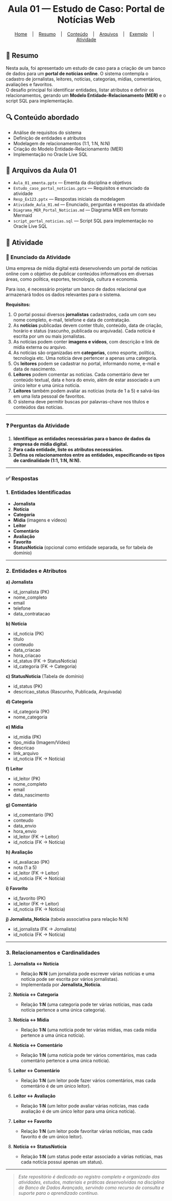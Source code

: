 <h1 align="center">Aula 01 — Estudo de Caso: Portal de Notícias Web</h1>

<p align="center">
  <a href="https://github.com/https-shini/bd-avancado" >Home</a>
  &nbsp;&nbsp;&nbsp;|&nbsp;&nbsp;&nbsp;
  <a href="#-resumo">Resumo</a>
  &nbsp;&nbsp;&nbsp;|&nbsp;&nbsp;&nbsp;
  <a href="#-conteúdo-abordado">Conteúdo</a>
    &nbsp;&nbsp;&nbsp;|&nbsp;&nbsp;&nbsp;
  <a href="#-arquivos-da-aula-01">Arquivos</a>
    &nbsp;&nbsp;&nbsp;|&nbsp;&nbsp;&nbsp;
  <a href="#-arquivos-da-aula-01">Exemplo</a>
      &nbsp;&nbsp;&nbsp;|&nbsp;&nbsp;&nbsp;
  <a href="#-atividade">Atividade</a>
</p>

## 📜 Resumo  
Nesta aula, foi apresentado um estudo de caso para a criação de um banco de dados para um **portal de notícias online**. O sistema contempla o cadastro de jornalistas, leitores, notícias, categorias, mídias, comentários, avaliações e favoritos.  
O desafio principal foi identificar entidades, listar atributos e definir os relacionamentos, gerando um **Modelo Entidade-Relacionamento (MER)** e o script SQL para implementação.

## 🔍 Conteúdo abordado  
- Análise de requisitos do sistema  
- Definição de entidades e atributos  
- Modelagem de relacionamentos (1:1, 1:N, N:N)  
- Criação do Modelo Entidade-Relacionamento (MER)  
- Implementação no Oracle Live SQL

## 📎 Arquivos da Aula 01  
- `Aula_01_ementa.pptx` — Ementa da disciplina e objetivos  
- `Estudo_caso_portal_noticias.pptx` — Requisitos e enunciado da atividade  
- `Resp_Ex123.pptx` — Respostas iniciais da modelagem  
- `Atividade_Aula_01.md` — Enunciado, perguntas e respostas da atividade  
- `Diagrama_MER_Portal_Noticias.md` — Diagrama MER em formato Mermaid  
- `script_portal_noticias.sql` — Script SQL para implementação no Oracle Live SQL

## 📎 Atividade

### 📜 Enunciado da Atividade

Uma empresa de mídia digital está desenvolvendo um portal de notícias online com o objetivo de publicar conteúdos informativos em diversas áreas, como política, esportes, tecnologia, cultura e economia.

Para isso, é necessário projetar um banco de dados relacional que armazenará todos os dados relevantes para o sistema.

**Requisitos:**

1. O portal possui diversos **jornalistas** cadastrados, cada um com seu nome completo, e-mail, telefone e data de contratação.  
2. As **notícias** publicadas devem conter título, conteúdo, data de criação, horário e status (rascunho, publicada ou arquivada). Cada notícia é escrita por um ou mais jornalistas.  
3. As notícias podem conter **imagens e vídeos**, com descrição e link de mídia externa ou arquivo.  
4. As notícias são organizadas em **categorias**, como esporte, política, tecnologia etc. Uma notícia deve pertencer a apenas uma categoria.  
5. Os **leitores** podem se cadastrar no portal, informando nome, e-mail e data de nascimento.  
6. **Leitores** podem comentar as notícias. Cada comentário deve ter conteúdo textual, data e hora do envio, além de estar associado a um único leitor e uma única notícia.  
7. **Leitores** também podem avaliar as notícias (nota de 1 a 5) e salvá-las em uma lista pessoal de favoritos.  
8. O sistema deve permitir buscas por palavras-chave nos títulos e conteúdos das notícias.

---

### ❓ Perguntas da Atividade

1. **Identifique as entidades necessárias para o banco de dados da empresa de mídia digital.**  
2. **Para cada entidade, liste os atributos necessários.**  
3. **Defina os relacionamentos entre as entidades, especificando os tipos de cardinalidade (1:1, 1:N, N:N).**

---

### ✅ Respostas

### 1. Entidades Identificadas

- **Jornalista**
- **Notícia**
- **Categoria**
- **Mídia** (imagens e vídeos)
- **Leitor**
- **Comentário**
- **Avaliação**
- **Favorito**
- **StatusNoticia** (opcional como entidade separada, se for tabela de domínio)

---

### 2. Entidades e Atributos

**a) Jornalista**  
- id_jornalista (PK)  
- nome_completo  
- email  
- telefone  
- data_contratacao  

**b) Notícia**  
- id_noticia (PK)  
- titulo  
- conteudo  
- data_criacao  
- hora_criacao  
- id_status (FK → StatusNoticia)  
- id_categoria (FK → Categoria)  

**c) StatusNoticia** (Tabela de domínio)  
- id_status (PK)  
- descricao_status (Rascunho, Publicada, Arquivada)  

**d) Categoria**  
- id_categoria (PK)  
- nome_categoria  

**e) Mídia**  
- id_midia (PK)  
- tipo_midia (Imagem/Vídeo)  
- descricao  
- link_arquivo  
- id_noticia (FK → Notícia)  

**f) Leitor**  
- id_leitor (PK)  
- nome_completo  
- email  
- data_nascimento  

**g) Comentário**  
- id_comentario (PK)  
- conteudo  
- data_envio  
- hora_envio  
- id_leitor (FK → Leitor)  
- id_noticia (FK → Notícia)  

**h) Avaliação**  
- id_avaliacao (PK)  
- nota (1 a 5)  
- id_leitor (FK → Leitor)  
- id_noticia (FK → Notícia)  

**i) Favorito**  
- id_favorito (PK)  
- id_leitor (FK → Leitor)  
- id_noticia (FK → Notícia)  

**j) Jornalista_Noticia** (tabela associativa para relação N:N)  
- id_jornalista (FK → Jornalista)  
- id_noticia (FK → Notícia)  



---

### 3. Relacionamentos e Cardinalidades

1. **Jornalista ↔ Notícia**  
   - Relação **N:N** (um jornalista pode escrever várias notícias e uma notícia pode ser escrita por vários jornalistas).  
   - Implementada por **Jornalista_Noticia**.

2. **Notícia ↔ Categoria**  
   - Relação **1:N** (uma categoria pode ter várias notícias, mas cada notícia pertence a uma única categoria).

3. **Notícia ↔ Mídia**  
   - Relação **1:N** (uma notícia pode ter várias mídias, mas cada mídia pertence a uma única notícia).

4. **Notícia ↔ Comentário**  
   - Relação **1:N** (uma notícia pode ter vários comentários, mas cada comentário pertence a uma única notícia).

5. **Leitor ↔ Comentário**  
   - Relação **1:N** (um leitor pode fazer vários comentários, mas cada comentário é de um único leitor).

6. **Leitor ↔ Avaliação**  
   - Relação **1:N** (um leitor pode avaliar várias notícias, mas cada avaliação é de um único leitor para uma única notícia).

7. **Leitor ↔ Favorito**  
   - Relação **1:N** (um leitor pode favoritar várias notícias, mas cada favorito é de um único leitor).

8. **Notícia ↔ StatusNoticia**  
   - Relação **1:N** (um status pode estar associado a várias notícias, mas cada notícia possui apenas um status).

<!--

### Diagrama MER - Portal de Notícias

```mermaid
erDiagram
    Jornalista {
        int id_jornalista PK
        string nome_completo
        string email
        string telefone
        date data_contratacao
    }
    Noticia {
        int id_noticia PK
        string titulo
        string conteudo
        date data_criacao
        time hora_criacao
        int id_status FK
        int id_categoria FK
    }
    StatusNoticia {
        int id_status PK
        string descricao_status
    }
    Categoria {
        int id_categoria PK
        string nome_categoria
    }
    Midia {
        int id_midia PK
        string tipo_midia
        string descricao
        string link_arquivo
        int id_noticia FK
    }
    Leitor {
        int id_leitor PK
        string nome_completo
        string email
        date data_nascimento
    }
    Comentario {
        int id_comentario PK
        string conteudo
        date data_envio
        time hora_envio
        int id_leitor FK
        int id_noticia FK
    }
    Avaliacao {
        int id_avaliacao PK
        int nota
        int id_leitor FK
        int id_noticia FK
    }
    Favorito {
        int id_favorito PK
        int id_leitor FK
        int id_noticia FK
    }
    Jornalista_Noticia {
        int id_jornalista FK
        int id_noticia FK
    }

    Jornalista ||--o{ Jornalista_Noticia : escreve
    Noticia ||--o{ Jornalista_Noticia : "é escrita por"
    Categoria ||--o{ Noticia : "possui"
    StatusNoticia ||--o{ Noticia : "tem"
    Noticia ||--o{ Midia : "contém"
    Noticia ||--o{ Comentario : "recebe"
    Leitor ||--o{ Comentario : "faz"
    Leitor ||--o{ Avaliacao : "avalia"
    Noticia ||--o{ Avaliacao : "é avaliada"
    Leitor ||--o{ Favorito : "favorita"
    Noticia ||--o{ Favorito : "é favoritada"
```

-->

---

> *Este repositório é dedicado ao registro completo e organizado das atividades, estudos, materiais e práticas desenvolvidas na disciplina de Banco de Dados Avançado, servindo como recurso de consulta e suporte para o aprendizado contínuo.*
